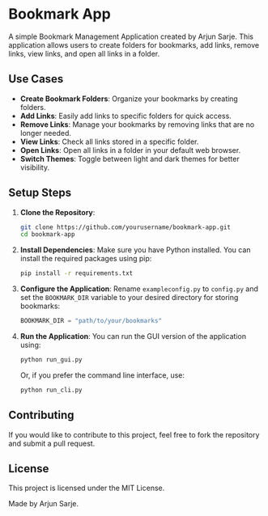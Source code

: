 # Bookmark App

A simple Bookmark Management Application created by Arjun Sarje. This application allows users to create folders for bookmarks, add links, remove links, view links, and open all links in a folder.

## Use Cases

- **Create Bookmark Folders**: Organize your bookmarks by creating folders.
- **Add Links**: Easily add links to specific folders for quick access.
- **Remove Links**: Manage your bookmarks by removing links that are no longer needed.
- **View Links**: Check all links stored in a specific folder.
- **Open Links**: Open all links in a folder in your default web browser.
- **Switch Themes**: Toggle between light and dark themes for better visibility.

## Setup Steps

1. **Clone the Repository**:
   ```bash
   git clone https://github.com/yourusername/bookmark-app.git
   cd bookmark-app
   ```

2. **Install Dependencies**:
   Make sure you have Python installed. You can install the required packages using pip:
   ```bash
   pip install -r requirements.txt
   ```

3. **Configure the Application**:
   Rename `exampleconfig.py` to `config.py` and set the `BOOKMARK_DIR` variable to your desired directory for storing bookmarks:
   ```python
   BOOKMARK_DIR = "path/to/your/bookmarks"
   ```

4. **Run the Application**:
   You can run the GUI version of the application using:
   ```bash
   python run_gui.py
   ```
   Or, if you prefer the command line interface, use:
   ```bash
   python run_cli.py
   ```

## Contributing

If you would like to contribute to this project, feel free to fork the repository and submit a pull request. 

## License

This project is licensed under the MIT License.

Made by Arjun Sarje.
